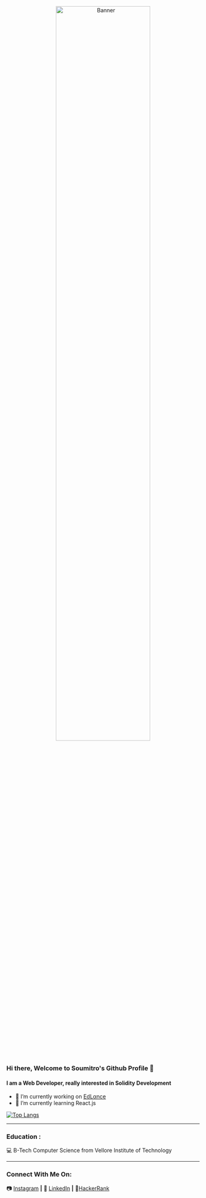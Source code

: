 <p align="center">
  <img src="https://github.com/soumi0705/soumi0705/blob/master/assets/banner.png?raw=true" height="70%" title="Banner">
</p>
<!--![banner](https://github.com/soumi0705/soumi0705/blob/master/assets/banner.png?raw=true)-->


### Hi there, Welcome to Soumitro's Github Profile 👋 
#### I am a Web Developer, really interested in Solidity Development 
- 🔭 I’m currently working on [EdLαnce](https://devfolio.co/submissions/edlance-3269)
- 🌱 I’m currently learning React.js

[![Top Langs](https://github-readme-stats.vercel.app/api/top-langs/?username=soumi0705&hide=hack,php,ejs&langs_count=6&layout=compact&theme=gruvbox)](https://github.com/anuraghazra/github-readme-stats)

- - - -
### Education : 
:computer: B-Tech Computer Science from Vellore Institute of Technology
- - - -
### Connect With Me On:
📷 [Instagram][instagram] **|** 
👔 [LinkedIn][linkedin] **|**
:wrench:[HackerRank][hackerrank]


[instagram]: https://www.instagram.com/soumi0705/
[linkedin]: https://www.linkedin.com/in/soumitro-datta-b89919183/
[hackerrank]: https://www.hackerrank.com/soumi0705


<!--
- 👯 I’m looking to collaborate on ...
- 🤔 I’m looking for help with ...
- 💬 Ask me about ...
- 📫 How to reach me: ...
- 😄 Pronouns: ...
- ⚡ Fun fact: ...
-->
